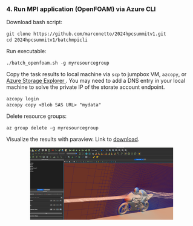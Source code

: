 ### 4. Run MPI application (OpenFOAM) via Azure CLI


Download bash script:

```
git clone https://github.com/marconetto/2024hpcsummitv1.git
cd 2024hpcsummitv1/batchmpicli
```

Run executable:

```
./batch_openfoam.sh -g myresourcegroup
```

Copy the task results to local machine via ``scp`` to jumpbox VM, ``azcopy``, or
[Azure Storage Explorer ](https://azure.microsoft.com/en-us/products/storage/storage-explorer).
You may need to add a DNS entry in your local machine to solve the private IP of the storate account
endpoint.

```
azcopy login
azcopy copy <Blob SAS URL> "mydata"
```


Delete resource groups:

```
az group delete -g myresourcegroup
```

Visualize the results with paraview. Link to [download](https://www.paraview.org/download/).


<p align="center" width="100%">
   <img width="75%" src="paraviewimage.png">
</p>

